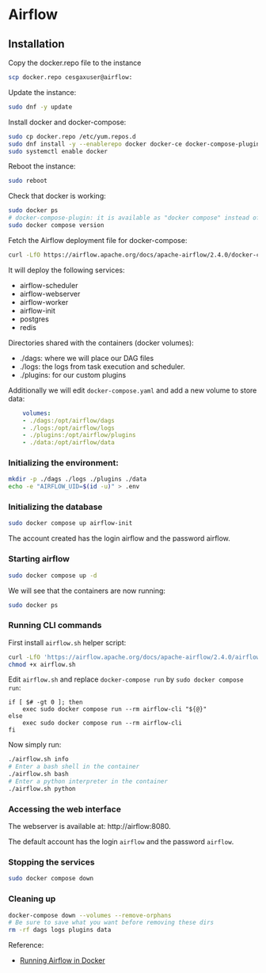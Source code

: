 # Airflow

## Installation
Copy the docker.repo file to the instance
```bash
scp docker.repo cesgaxuser@airflow:
```
Update the instance:
```bash
sudo dnf -y update
```
Install docker and docker-compose:
```bash
sudo cp docker.repo /etc/yum.repos.d
sudo dnf install -y --enablerepo docker docker-ce docker-compose-plugin
sudo systemctl enable docker
```
Reboot the instance:
```bash
sudo reboot
```

Check that docker is working:
```bash
sudo docker ps
# docker-compose-plugin: it is available as "docker compose" instead of "docker-compose"
sudo docker compose version
```

Fetch the Airflow deployment file for docker-compose:
```bash
curl -LfO https://airflow.apache.org/docs/apache-airflow/2.4.0/docker-compose.yaml
```

It will deploy the following services:
- airflow-scheduler
- airflow-webserver
- airflow-worker
- airflow-init
- postgres
- redis

Directories shared with the containers (docker volumes):
- ./dags: where we will place our DAG files
- ./logs: the logs from task execution and scheduler.
- ./plugins: for our custom plugins

Additionally we will edit `docker-compose.yaml` and add a new volume to store data:
```yaml
    volumes:
    - ./dags:/opt/airflow/dags
    - ./logs:/opt/airflow/logs
    - ./plugins:/opt/airflow/plugins
    - ./data:/opt/airflow/data
```


### Initializing the environment:
```bash
mkdir -p ./dags ./logs ./plugins ./data
echo -e "AIRFLOW_UID=$(id -u)" > .env
```

### Initializing the database
```bash
sudo docker compose up airflow-init
```
The account created has the login airflow and the password airflow.

### Starting airflow
```bash
sudo docker compose up -d
```

We will see that the containers are now running:
```bash
sudo docker ps
```

### Running CLI commands
First install `airflow.sh` helper script:
```bash
curl -LfO 'https://airflow.apache.org/docs/apache-airflow/2.4.0/airflow.sh'
chmod +x airflow.sh
```

Edit `airflow.sh` and replace `docker-compose run` by `sudo docker compose run`:
```
if [ $# -gt 0 ]; then
    exec sudo docker compose run --rm airflow-cli "${@}"
else
    exec sudo docker compose run --rm airflow-cli
fi
```

Now simply run:
```bash
./airflow.sh info
# Enter a bash shell in the container
./airflow.sh bash
# Enter a python interpreter in the container
./airflow.sh python
```

### Accessing the web interface
The webserver is available at: http://airflow:8080.

The default account has the login `airflow` and the password `airflow`.

### Stopping the services
```bash
sudo docker compose down
```

### Cleaning up
```bash
docker-compose down --volumes --remove-orphans
# Be sure to save what you want before removing these dirs
rm -rf dags logs plugins data
```

Reference:
- [Running Airflow in Docker](https://airflow.apache.org/docs/apache-airflow/stable/howto/docker-compose/index.html)
